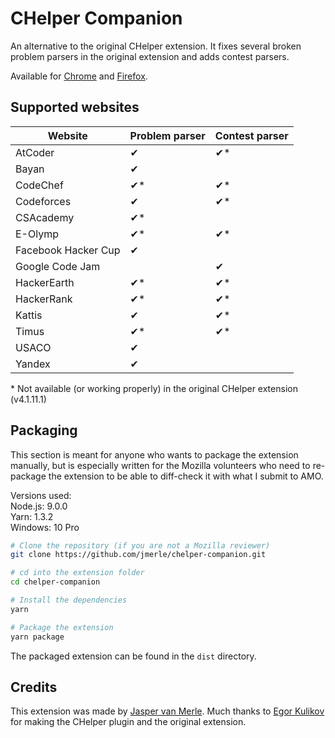 # CHelper Companion
An alternative to the original CHelper extension. It fixes several broken problem parsers in the original extension and adds contest parsers.

Available for [Chrome](https://chrome.google.com/webstore/detail/chelper-companion/cjnmckjndlpiamhfimnnjmnckgghkjbl) and [Firefox](https://addons.mozilla.org/en-US/firefox/addon/chelper-companion/).

## Supported websites
| Website             | Problem parser | Contest parser | 
|---------------------|----------------|----------------| 
| AtCoder             | ✔              | ✔*            | 
| Bayan               | ✔              |               | 
| CodeChef            | ✔*             | ✔*            | 
| Codeforces          | ✔              | ✔*            | 
| CSAcademy           | ✔*             |               | 
| E-Olymp             | ✔*             | ✔*            | 
| Facebook Hacker Cup | ✔              |               | 
| Google Code Jam     |                | ✔             | 
| HackerEarth         | ✔*             | ✔*            | 
| HackerRank          | ✔*             | ✔*            | 
| Kattis              | ✔              | ✔*            | 
| Timus               | ✔*             | ✔*            | 
| USACO               | ✔              |               | 
| Yandex              | ✔              |               | 

\* Not available (or working properly) in the original CHelper extension (v4.1.11.1)

## Packaging
This section is meant for anyone who wants to package the extension manually, but is especially written for the Mozilla volunteers who need to re-package the extension to be able to diff-check it with what I submit to AMO.

Versions used:  
Node.js: 9.0.0  
Yarn: 1.3.2  
Windows: 10 Pro

```bash
# Clone the repository (if you are not a Mozilla reviewer)
git clone https://github.com/jmerle/chelper-companion.git

# cd into the extension folder
cd chelper-companion

# Install the dependencies
yarn

# Package the extension
yarn package
```

The packaged extension can be found in the `dist` directory.

## Credits
This extension was made by [Jasper van Merle](https://github.com/jmerle). Much thanks to [Egor Kulikov](https://github.com/EgorKulikov) for making the CHelper plugin and the original extension.
